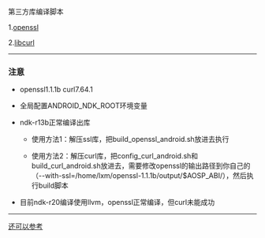 第三方库编译脚本1.[openssl](https://github.com/willyliu/build-openssl-android) 2.[libcurl](https://github.com/curl/curl)-----------------------------------------------### 注意 * openssl1.1.1b  curl7.64.1 * 全局配置ANDROID_NDK_ROOT环境变量* ndk-r13b正常编译出库     * 使用方法1：解压ssl库，把build_openssl_android.sh放进去执行    * 使用方法2：解压curl库，把config_curl_android.sh和build_curl_android.sh放进去，需要修改openssl的输出路径到你自己的（--with-ssl=/home/lxm/openssl-1.1.1b/output/$AOSP_ABI/），然后执行build脚本* 目前ndk-r20编译使用llvm，openssl正常编译，但curl未能成功--------------------------------------------------------------------------------- [还可以参考](https://github.com/leenjewel/openssl_for_ios_and_android)